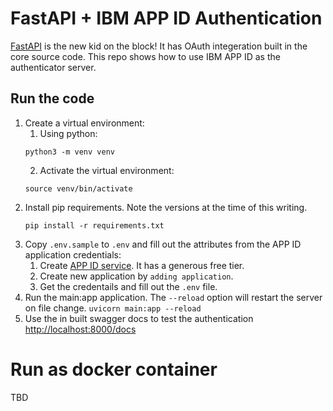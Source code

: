 # FastAPI + IBM APP ID Authentication
[FastAPI](https://fastapi.tiangolo.com/) is the new kid on the block! It has OAuth integeration built in the core source code. This repo shows how to use IBM APP ID as the authenticator server.

## Run the code
1. Create a virtual environment:
   1. Using python:
   ```
   python3 -m venv venv
   ```
   2. Activate the virtual environment:
   ```
   source venv/bin/activate 
   ```
2. Install pip requirements. Note the versions at the time of this writing.
   ```
   pip install -r requirements.txt
   ```
3. Copy `.env.sample` to `.env` and fill out the attributes from the APP ID application credentials:
   1. Create [APP ID service](https://cloud.ibm.com/catalog/services/app-id). It has a generous free tier.
   2. Create new application by `adding application`. 
   3. Get the credentails and fill out the `.env` file.
4. Run the main:app application. The `--reload` option will restart the server on file change.
   `uvicorn main:app --reload`
5. Use the in built swagger docs to test the authentication [http://localhost:8000/docs](http://localhost:8000/docs)

# Run as docker container
TBD